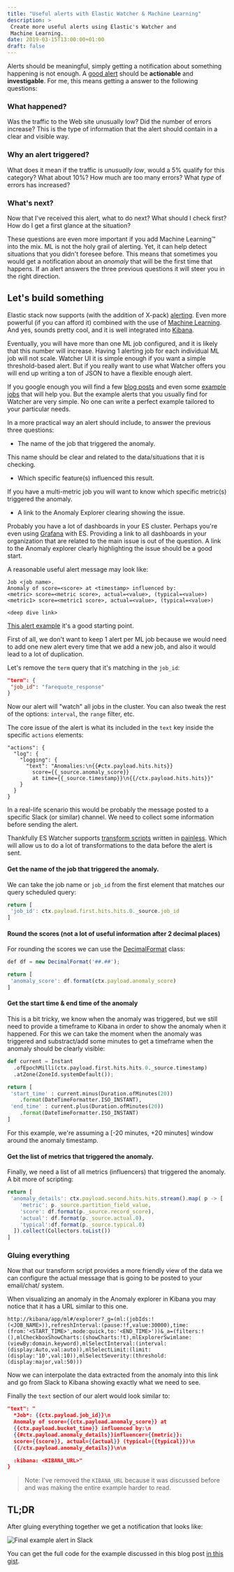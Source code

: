 ```yaml
---
title: "Useful alerts with Elastic Watcher & Machine Learning"
description: >
 Create more useful alerts using Elastic's Watcher and
 Machine Learning.
date: 2019-03-15T13:00:00+01:00
draft: false
---
```


Alerts should be meaningful, simply getting a notification about something
happening is not enough. A [good alert](https://blog.danslimmon.com/2017/10/02/what-makes-a-good-alert/)
should be **actionable** and **investigable**. For me, this means getting a
answer to the following questions:

### What happened?

Was the traffic to the Web site unusually low? Did the number of errors
increase? This is the type of information that the alert should contain in a
clear and visible way.

### Why an alert triggered?

What does it mean if the traffic is *unusually low*, would a 5% qualify for
this category? What about 10%? How much are too many errors? What *type* of
errors has increased?

### What's next?

Now that I've received this alert, what to do next? What should I check first?
How do I get a first glance at the situation?

These questions are even more important if you add Machine Learning&trade; into
the mix. ML is not the holy grail of alerting. Yet, it can help detect
situations that you didn't foresee before. This means that sometimes you would
get a notification about an *anomaly* that will be the first time that happens.
If an alert answers the three previous questions it will steer you in the right
direction.

## Let's build something

Elastic stack now supports (with the addition of X-pack)
[alerting](https://www.elastic.co/products/stack/alerting). Even more
powerful (if you can afford it) combined with the use of [Machine
Learning](https://www.elastic.co/products/stack/machine-learning). And yes,
sounds pretty cool, and it is well integrated into
[Kibana](https://www.elastic.co/de/products/kibana).

Eventually, you will have more than one ML job configured, and it is likely that
this number will increase. Having 1 alerting job for each individual ML job
will not scale. Watcher UI it is simple enough if you want a simple threshold-based alert. But if you really want to use what Watcher offers you will end up
writing a ton of JSON to have a flexible enough alert.

If you google enough you will find a few [blog posts](https://www.elastic.co/blog/alerting-on-machine-learning-jobs-in-elasticsearch-v55)
and even some [example jobs](https://github.com/elastic/examples/blob/master/Alerting/Sample%20Watches/ml_examples/bucket_watch.json)
that will help you. But the example alerts that you usually find for Watcher
are very simple. No one can write a perfect example tailored to your particular needs.

In a more practical way an alert should include, to answer the previous three questions:

* The name of the job that triggered the anomaly.

This name should be clear and related to the data/situations that it is checking.

* Which specific feature(s) influenced this result.

If you have a multi-metric job you will want to know which specific metric(s) triggered the anomaly.

* A link to the Anomaly Explorer clearing showing the issue.

Probably you have a lot of dashboards in your ES cluster. Perhaps you're even
using [Grafana](https://grafana.com/) with ES. Providing a link to all
dashboards in your organization that are related to the main issue is out of
the question. A link to the Anomaly explorer clearly highlighting the issue
should be a good start.

A reasonable useful alert message may look like:

```
Job <job name>.
Anomaly of score=<score> at <timestamp> influenced by:
<metric> score=<metric score>, actual=<value>, (typical=<value>)
<metric1> score=<metric1 score>, actual=<value>, (typical=<value>)

<deep dive link>
```

[This alert example](https://github.com/elastic/examples/blob/master/Alerting/Sample%20Watches/ml_examples/bucket_watch.json)
it's a good starting point.

First of all, we don't want to keep 1 alert per ML job because we would need to
add one new alert every time that we add a new job, and also it would lead to a
lot of duplication.

Let's remove the `term` query that it's matching in the `job_id`:

```json
"term": {
 "job_id": "farequote_response"
}
```

Now our alert will "watch" all jobs in the cluster. You can also tweak the rest
of the options: `interval`, the `range` filter, etc.

The core issue of the alert is what its included in the `text` key inside the
specific `actions` elements:

```
"actions": {
  "log": {
    "logging": {
      "text": "Anomalies:\n{{#ctx.payload.hits.hits}}
        score={{_source.anomaly_score}}
        at time={{_source.timestamp}}\n{{/ctx.payload.hits.hits}}"
    }
  }
}
```

In a real-life scenario this would be probably the message posted to a
specific Slack (or similar) channel. We need to collect some information
before sending the alert.

Thankfully ES Watcher supports [transform scripts](https://www.elastic.co/guide/en/x-pack/current/transform-script.html)
written in [painless](https://www.elastic.co/guide/en/elasticsearch/reference/master/modules-scripting-painless.html).
Which will allow us to do a lot of transformations to the data before the
alert is sent.

#### Get the name of the job that triggered the anomaly.

We can take the job name or `job_id` from the first element that matches our query scheduled query:

```js
return [
 'job_id': ctx.payload.first.hits.hits.0._source.job_id
]
```

#### Round the scores (not a lot of useful information after 2 decimal places)

For rounding the scores we can use the [DecimalFormat](https://www.elastic.co/guide/en/elasticsearch/painless/6.1/painless-api-reference.html)
class:

```js
def df = new DecimalFormat('##.##');

return [
 'anomaly_score': df.format(ctx.payload.anomaly_score)
]
```

#### Get the start time & end time of the anomaly

This is a bit tricky, we know when the anomaly was triggered, but we still need
to provide a timeframe to Kibana in order to show the anomaly when it happened.
For this we can take the moment when the anomaly was triggered and
substract/add some minutes to get a timeframe when the anomaly should be
clearly visible:

```python
def current = Instant
  .ofEpochMilli(ctx.payload.first.hits.hits.0._source.timestamp)
  .atZone(ZoneId.systemDefault());

return [
 'start_time' : current.minus(Duration.ofMinutes(20))
    .format(DateTimeFormatter.ISO_INSTANT),
 'end_time' : current.plus(Duration.ofMinutes(20))
    .format(DateTimeFormatter.ISO_INSTANT)
]
```

For this example, we're assuming a [-20 minutes, +20 minutes] window around the
anomaly timestamp.

#### Get the list of metrics that triggered the anomaly.

Finally, we need a list of all metrics (influencers) that triggered the anomaly.
A bit more of scripting:

```js
return [
 'anomaly_details': ctx.payload.second.hits.hits.stream().map( p -> [
    'metric': p._source.partition_field_value,
    'score': df.format(p._source.record_score),
    'actual': df.format(p._source.actual.0),
    'typical':df.format(p._source.typical.0)
  ]).collect(Collectors.toList())
]
```

### Gluing everything

Now that our transform script provides a more friendly view of the data we can
configure the actual message that is going to be posted to your
email/chat/ system.

When visualizing an anomaly in the Anomaly explorer in Kibana you may notice
that it has a URL similar to this one.

```
http://kibana/app/ml#/explorer?_g=(ml:(jobIds:!(<JOB_NAME>)),refreshInterval:(pause:!f,value:30000),time:(from:'<START_TIME>',mode:quick,to:'<END_TIME>'))&_a=(filters:!(),mlCheckboxShowCharts:(showCharts:!t),mlExplorerSwimlane:(viewBy:domain.keyword),mlSelectInterval:(interval:(display:Auto,val:auto)),mlSelectLimit:(limit:(display:'10',val:10)),mlSelectSeverity:(threshold:(display:major,val:50)))
```

Now we can interpolate the data extracted from the anomaly into this link and
go from Slack to Kibana showing exactly what we need to see.

Finally the `text` section of our alert would look similar to:

```json
"text": "
  *Job*: {{ctx.payload.job_id}}\n
  Anomaly of score={{ctx.payload.anomaly_score}} at
  {{ctx.payload.bucket_time}} influenced by:\n
  {{#ctx.payload.anomaly_details}}influencer={{metric}}:
  score={{score}}, actual={{actual}} (typical={{typical}})\n
  {{/ctx.payload.anomaly_details}}\n\n

  :kibana: <KIBANA_URL>"
}
```

> Note: I've removed the `KIBANA_URL` because it was discussed before and was making the entire example harder to read.

## TL;DR

After gluing everything together we get a notification that looks like:

![Final example alert in Slack](/images/es-watcher-ml-alert/final-alert-example.png "Example of an alert with all information in Slack")

You can get the full code for the example discussed in this blog post [in this gist](https://gist.github.com/jorgelbg/b1111add2436ca946b1b049fb63aaddb).

